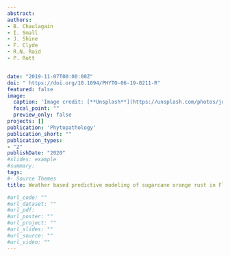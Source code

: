 ```yaml
---
abstract: 
authors:
- B. Chaulagain
- I. Small
- J. Shine
- F. Clyde
- R.N. Raid
- P. Rott


date: "2019-11-07T00:00:00Z"
doi: " https://doi.org/10.1094/PHYTO-06-19-0211-R"
featured: false
image:
  caption: 'Image credit: [**Unsplash**](https://unsplash.com/photos/jdD8gXaTZsc)'
  focal_point: ""
  preview_only: false
projects: []
publication: 'Phytopathology'
publication_short: ""
publication_types:
- "2"
publishDate: "2020"
#slides: example
#summary: 
tags:
#- Source Themes
title: Weather based predictive modeling of sugarcane orange rust in Florida

#url_code: ""
#url_dataset: ""
#url_pdf: 
#url_poster: ""
#url_project: ""
#url_slides: ""
#url_source: ""
#url_video: ""
---
```


